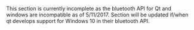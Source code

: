 This section is currently incomplete as the bluetooth API for Qt and windows are incompatible as of 5/11/2017. Section will be updated if/when qt develops support for Windows 10 in their bluetooth API.
